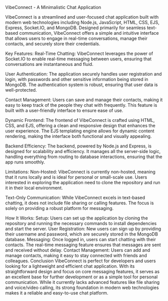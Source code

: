 VibeConnect - A Minimalistic Chat Application

VibeConnect is a streamlined and user-focused chat application built with modern web technologies including Node.js, JavaScript, HTML, CSS, EJS, Express, Socket.IO, and MongoDB. Designed primarily for seamless text-based communication, VibeConnect offers a simple and intuitive interface that allows users to engage in real-time conversations, manage their contacts, and securely store their credentials.

Key Features:
Real-Time Chatting: VibeConnect leverages the power of Socket.IO to enable real-time messaging between users, ensuring that conversations are instantaneous and fluid.

User Authentication: The application securely handles user registration and login, with passwords and other sensitive information being stored in MongoDB. The authentication system is robust, ensuring that user data is well-protected.

Contact Management: Users can save and manage their contacts, making it easy to keep track of the people they chat with frequently. This feature is built with a user-friendly interface to ensure ease of use.

Dynamic Frontend: The frontend of VibeConnect is crafted using HTML, CSS, and EJS, offering a clean and responsive design that enhances the user experience. The EJS templating engine allows for dynamic content rendering, making the interface both functional and visually appealing.

Backend Efficiency: The backend, powered by Node.js and Express, is designed for scalability and efficiency. It manages all the server-side logic, handling everything from routing to database interactions, ensuring that the app runs smoothly.

Limitations:
Non-Hosted: VibeConnect is currently non-hosted, meaning that it runs locally and is ideal for personal or small-scale use. Users interested in exploring the application need to clone the repository and run it in their local environment.

Text-Only Communication: While VibeConnect excels in text-based chatting, it does not include file sharing or calling features. The focus is solely on providing a robust platform for messaging.

How It Works:
Setup: Users can set up the application by cloning the repository and running the necessary commands to install dependencies and start the server.
User Registration: New users can sign up by providing their username and password, which are securely stored in the MongoDB database.
Messaging: Once logged in, users can start chatting with their contacts. The real-time messaging feature ensures that messages are sent and received without delay.
Contact Management: Users can add and manage contacts, making it easy to stay connected with friends and colleagues.
Conclusion
VibeConnect is perfect for developers and users looking for a lightweight and efficient chat application. With its straightforward design and focus on core messaging features, it serves as an excellent base for further development or as a simple tool for personal communication. While it currently lacks advanced features like file sharing and voice/video calling, its strong foundation in modern web technologies makes it a reliable and easy-to-use chat platform.
